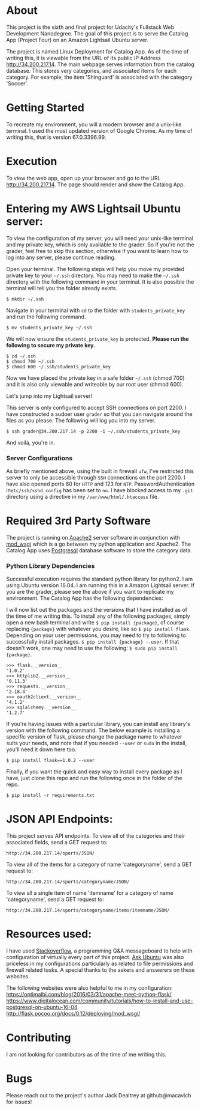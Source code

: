 # About
This project is the sixth and final project for Udacity's Fullstack Web Development Nanodegree.  The goal of this project is to serve the Catalog App (Project Four) on an Amazon Lightsail Ubuntu server.

The project is named Linux Deployment for Catalog App. As of the time of writing this, it is viewable from the URL of its public IP Address http://34.200.217.14.  The main webpage serves information from the catalog database.  This stores very categories, and associated items for each category. For example, the item 'Shinguard' is associated with the category 'Soccer'. 


# Getting Started
To recreate my environment, you will a modern browser and a unix-like terminal.  I used the most updated version of Google Chrome.  As my time of writing this, that is version 67.0.3396.99.

# Execution
To view the web app, open up your browser and go to the URL http://34.200.217.14. The page should render and show the Catalog App.

# Entering my AWS Lightsail Ubuntu server:
To view the configuration of my server, you will need your unix-like terminal and my private key, which is only available to the grader.  So if you're not the grader, feel free to skip this section, otherwise if you want to learn how to log into any server, please continue reading.

Open your terminal.  The following steps will help you move my provided private key to your `~/.ssh` directory.  You may need to make the `~/.ssh` directory with the following command in your terminal.  It is also possible the terminal will tell you the folder already exists.

```
$ mkdir ~/.ssh
```
Navigate in your terminal with `cd` to the folder with `students_private_key` and run the following command.
```
$ mv students_private_key ~/.ssh
```
We will now ensure the `students_private_key` is protected.
**Please run the following to secure my private key.**

```
$ cd ~/.ssh
$ chmod 700 ~/.ssh
$ chmod 600 ~/.ssh/students_private_key
```

Now we have placed the private key in a safe folder `~/.ssh` (chmod 700) and it is also only viewable and writeable by our root user (chmod 600).

Let's jump into my Lightsail server!

This server is only configured to accept SSH connections on port 2200.  I have constructed a sudoer user `grader` so that you can navigate around the files as you please.  The following will log you into my server.

```
$ ssh grader@34.200.217.14 -p 2200 -i ~/.ssh/students_private_key
```

And voilà, you're in.

### Server Configurations
As briefly mentioned above, using the built in firewall `ufw`, I've restricted this server to only be accessible through `SSH` connections on the port 2200.  I have also opened ports 80 for `HTTP` and 123 for `NTP`.  PasswordAuthentication in`etc/ssh/sshd_config` has been set to `no`.  I have blocked access to my `.git` directory using a directive in my `/var/www/html/.htaccess` file.

# Required 3rd Party Software

The project is running on [Apache2](https://httpd.apache.org/docs/2.4/) server software in conjunction with [mod_wsgi](https://modwsgi.readthedocs.io/en/develop/) which is a go between my python application and Apache2.  The Catalog App uses [Postgresql](https://www.postgresql.org/) database software to store the category data.

### Python Library Dependencies

Successful execution requires the standard python library for python2.  I am using Ubuntu version 16.04.  I am running this in a Amazon Lightsail server. If you are the grader, please see the above if you want to replicate my environment. The Catalog App has the following dependencies:

I will now list out the packages and the versions that I have installed as of the time of me writing this.  To install any of the following packages, simply open a new bash terminal and write `$ pip install {package}`, of course replacing `{package}` with whatever you desire, like so `$ pip install flask`.  Depending on your user permissions, you may need to try to following to successfully install packages. `$ pip install {package} --user`.  If that doesn't work, one may need to use the following: `$ sudo pip install {package}`.
```
>>> flask.__version__
'1.0.2'
>>> httplib2.__version__
'0.11.3'
>>> requests.__version__
'2.18.4'
>>> oauth2client.__version__
'4.1.2'
>>> sqlalchemy.__version__
'1.2.7'
```

If you're having issues with a particular library, you can install any library's version with the following command. The below example is installing a specific version of flask, please change the package name to whatever suits your needs, and note that if you needed `--user` or `sudo` in the install, you'll need it down here too.

```
$ pip install flask==1.0.2 --user
```

Finally, if you want the quick and easy way to install every package as I have, just clone this repo and run the following once in the folder of the repo.
```
$ pip install -r requirements.txt
```

# JSON API Endpoints:
This project serves API endpoints.  To view all of the categories and their associated fields, send a GET request to:
```
http://34.200.217.14/sports/JSON/
```

To view all of the items for a category of name 'categoryname', send a GET request to:
```
http://34.200.217.14/sports/categoryname/JSON/
```

To view all a single item of name 'itemname' for a category of name 'categoryname', send a GET request to:
```
http://34.200.217.14/sports/categoryname/items/itemname/JSON/
```

# Resources used:
I have used [Stackoverflow](https://www.stackoverflow.com), a programming Q&A messageboard to help with configuration of virtually every part of this project. [Ask Ubuntu](https://askubuntu.com/) was also priceless in my configurations particularly as related to file permissions and firewall related tasks.  A special thanks to the askers and answerers on these websites.

The following websites were also helpful to me in my configuration:
https://optimalbi.com/blog/2016/03/31/apache-meet-python-flask/
https://www.digitalocean.com/community/tutorials/how-to-install-and-use-postgresql-on-ubuntu-16-04
http://flask.pocoo.org/docs/0.12/deploying/mod_wsgi/

# Contributing
I am not looking for contributors as of the time of me writing this.
# Bugs
Please reach out to the project's author Jack Dealtrey at github@macavich for issues!
